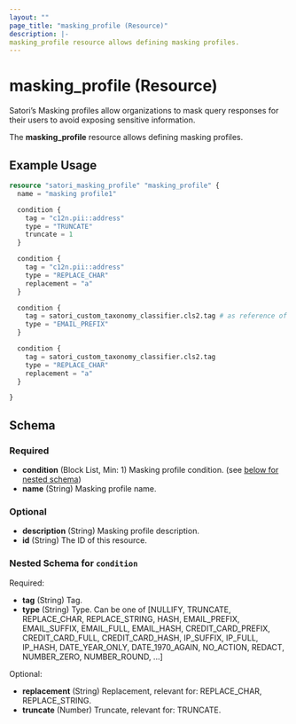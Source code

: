 ```yaml
---
layout: ""
page_title: "masking_profile (Resource)"
description: |-
masking_profile resource allows defining masking profiles.
---
```


# masking_profile (Resource)

Satori’s Masking profiles allow organizations to mask query responses for their users to avoid exposing sensitive information.

The **masking_profile** resource allows defining masking profiles.

## Example Usage

```terraform
resource "satori_masking_profile" "masking_profile" {
  name = "masking profile1"

  condition {
    tag = "c12n.pii::address"
    type = "TRUNCATE"
    truncate = 1
  }

  condition {
    tag = "c12n.pii::address"
    type = "REPLACE_CHAR"
    replacement = "a"
  }

  condition {
    tag = satori_custom_taxonomy_classifier.cls2.tag # as reference of previously created custom classifier
    type = "EMAIL_PREFIX"
  }

  condition {
    tag = satori_custom_taxonomy_classifier.cls2.tag
    type = "REPLACE_CHAR"
    replacement = "a"
  }

}
```

<!-- schema generated by tfplugindocs -->
## Schema

### Required

- **condition** (Block List, Min: 1) Masking profile condition. (see [below for nested schema](#nestedblock--condition))
- **name** (String) Masking profile name.

### Optional

- **description** (String) Masking profile description.
- **id** (String) The ID of this resource.

<a id="nestedblock--condition"></a>
### Nested Schema for `condition`

Required:

- **tag** (String) Tag.
- **type** (String) Type. Can be one of [NULLIFY, TRUNCATE, REPLACE_CHAR, REPLACE_STRING, HASH, EMAIL_PREFIX, EMAIL_SUFFIX, EMAIL_FULL, EMAIL_HASH, CREDIT_CARD_PREFIX, CREDIT_CARD_FULL, CREDIT_CARD_HASH, IP_SUFFIX, IP_FULL, IP_HASH, DATE_YEAR_ONLY, DATE_1970_AGAIN, NO_ACTION, REDACT, NUMBER_ZERO, NUMBER_ROUND, ...]

Optional:

- **replacement** (String) Replacement, relevant for: REPLACE_CHAR, REPLACE_STRING.
- **truncate** (Number) Truncate, relevant for: TRUNCATE.